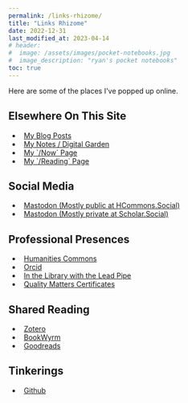 ```yaml
---
permalink: /links-rhizome/
title: "Links Rhizome"
date: 2022-12-31
last_modified_at: 2023-04-14
# header: 
#  image: /assets/images/pocket-notebooks.jpg
#  image_description: "ryan's pocket notebooks"
toc: true
---
```

Here are some of the places I've popped up online.  

## Elsewhere On This Site  

<ul class="list-unstyled" role="list">
<li role="listitem">
    <a href="{{ '/posts' | relative_url }}" itemprop="sameAs" rel="nofollow noopener noreferrer" class="btn btn--primary btn--large">
    <i class="fas fa-comment-dots" aria-hidden="true" style="margin-right: .5em;"></i>My Blog Posts
    </a>
</li>
<li role="listitem">
    <a href="{{ '/notes' | relative_url }}" itemprop="sameAs" rel="nofollow noopener noreferrer" class="btn btn--primary btn--large">
    <i class="fas fa-seedling" aria-hidden="true" style="margin-right: .5em;"></i>My Notes / Digital Garden
    </a>
</li>
<li role="listitem">
    <a href="{{ '/now' | relative_url }}" itemprop="sameAs" rel="nofollow noopener noreferrer" class="btn btn--primary btn--large">
    <i class="fas fa-user-clock" aria-hidden="true" style="margin-right: .5em;"></i>My `/Now` Page
    </a>
</li>
<li role="listitem">
    <a href="{{ '/reading' | relative_url }}" itemprop="sameAs" rel="nofollow noopener noreferrer" class="btn btn--primary btn--large">
    <i class="fas fa-book-open" aria-hidden="true" style="margin-right: .5em;"></i>My `/Reading` Page
    </a>
</li>
</ul>

## Social Media  

<ul class="list-unstyled" role="list">
<li role="listitem">
    <a href="https://hcommons.social/@ryanrandall" itemprop="sameAs" rel="me nofollow noopener noreferrer" class="btn btn--primary btn--large">
    <i class="fab fa-mastodon" aria-hidden="true" style="margin-right: .5em;"></i>Mastodon (Mostly public at HCommons.Social)
    </a>
</li>
<li role="listitem">
    <a href="https://scholar.social/@foureyedsoul" itemprop="sameAs" rel="me nofollow noopener noreferrer" class="btn btn--primary btn--large">
    <i class="fab fa-mastodon" aria-hidden="true" style="margin-right: .5em;"></i>Mastodon (Mostly private at Scholar.Social)
    </a>
</li>
</ul>

## Professional Presences  

<ul class="list-unstyled" role="list">
<li role="listitem">
    <a href="https://hcommons.org/members/foureyedsoul/" itemprop="sameAs" rel="nofollow noopener noreferrer" class="btn btn--primary btn--large">
    <i class="fas fa-university" aria-hidden="true" style="margin-right: .5em;"></i>Humanities Commons
    </a>
</li>
<li role="listitem">
    <a href="https://orcid.org/0000-0003-4499-7255" itemprop="sameAs" rel="nofollow noopener noreferrer" class="btn btn--primary btn--large">
    <i class="ai ai-orcid" aria-hidden="true" style="margin-right: .5em;"></i>Orcid
    </a>
</li>
<li role="listitem">
    <a href="http://www.inthelibrarywiththeleadpipe.org/about/editorial-board/ryan-randall/" itemprop="sameAs" rel="nofollow noopener noreferrer" class="btn btn--primary btn--large">
    <i class="ai ai-open-access" aria-hidden="true" style="margin-right: .5em;"></i>In the Library with the Lead Pipe
  </a>
</li>
<li role="listitem">
    <a href="https://www.credly.com/users/ryan-randall.95ecfee0" itemprop="sameAs" rel="nofollow noopener noreferrer" class="btn btn--primary btn--large">
    <i class="fas fa-certificate" aria-hidden="true" style="margin-right: .5em;"></i>Quality Matters Certificates
  </a>
</li>
</ul>

## Shared Reading  

<ul class="list-unstyled" role="list">
<li role="listitem">
    <a href="https://www.zotero.org/ryanprandall" itemprop="sameAs" rel="nofollow noopener noreferrer" class="btn btn--primary btn--large">
    <i class="ai ai-zotero" aria-hidden="true" style="margin-right: .5em;"></i>Zotero
    </a>
</li>
<li role="listitem">
    <a href="https://bookwyrm.social/user/foureyedsoul" itemprop="sameAs" rel="me nofollow noopener noreferrer" class="btn btn--primary btn--large">
    <i class="fas fa-fw fa-book" aria-hidden="true" style="margin-right: .5em;"></i>BookWyrm
    </a>
</li>
<li role="listitem">
    <a href="http://goodreads.com/user/show/2077359-ryan" itemprop="sameAs" rel="nofollow noopener noreferrer" class="btn btn--primary btn--large">
    <i class="fas fa-fw fa-book" aria-hidden="true" style="margin-right: .5em;"></i>Goodreads
    </a>
</li>
</ul>

## Tinkerings  

<ul class="list-unstyled" role="list">
<li role="listitem">
    <a href="https://github.com/ryan-p-randall" itempromp="sameAs" rel="nofollow noopener noreferrer" class="btn btn--primary btn--large">
    <i class="fab fa-fw fa-github" aria-hidden="true" style="margin-right: .5em;"></i>Github
    </a>
</li>
</ul>
